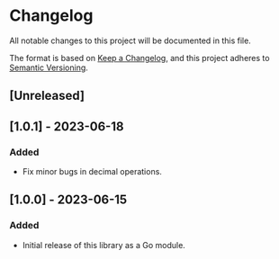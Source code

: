 # Changelog
All notable changes to this project will be documented in this file.

The format is based on [Keep a Changelog](https://keepachangelog.com/en/1.0.0/),
and this project adheres to [Semantic Versioning](https://semver.org/spec/v2.0.0.html).

## [Unreleased]

## [1.0.1] - 2023-06-18
### Added
- Fix minor bugs in decimal operations.

## [1.0.0] - 2023-06-15
### Added
- Initial release of this library as a Go module.
